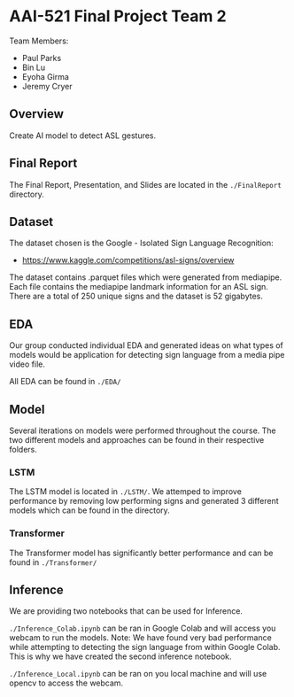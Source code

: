 # AAI-521 Final Project Team 2

Team Members:
- Paul Parks
- Bin Lu
- Eyoha Girma
- Jeremy Cryer

## Overview

Create AI model to detect ASL gestures.

## Final Report

The Final Report, Presentation, and Slides are located in the `./FinalReport` directory.

## Dataset

The dataset chosen is the Google - Isolated Sign Language Recognition: 
- https://www.kaggle.com/competitions/asl-signs/overview

The dataset contains .parquet files which were generated from mediapipe. Each file contains the mediapipe landmark information for an ASL sign. There are a total of 250 unique signs and the dataset is 52 gigabytes. 

## EDA

Our group conducted individual EDA and generated ideas on what types of models would be application for detecting sign language from a media pipe video file. 

All EDA can be found in `./EDA/`

## Model

Several iterations on models were performed throughout the course. The two different models and approaches can be found in their respective folders. 

### LSTM 

The LSTM model is located in `./LSTM/`. We attemped to improve performance by removing low performing signs and generated 3 different models which can be found in the directory.

### Transformer

The Transformer model has significantly better performance and can be found in `./Transformer/`

## Inference

We are providing two notebooks that can be used for Inference. 

`./Inference_Colab.ipynb` can be ran in Google Colab and will access you webcam to run the models. Note: We have found very bad performance while attempting to detecting the sign language from within Google Colab. This is why we have created the second inference notebook.

`./Inference_Local.ipynb` can be ran on you local machine and will use opencv to access the webcam. 